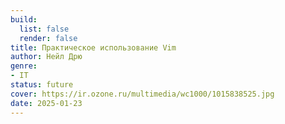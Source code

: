 ```yaml
---
build:
  list: false
  render: false
title: Практическое использование Vim
author: Нейл Дрю
genre:
- IT
status: future
cover: https://ir.ozone.ru/multimedia/wc1000/1015838525.jpg
date: 2025-01-23
---
```


